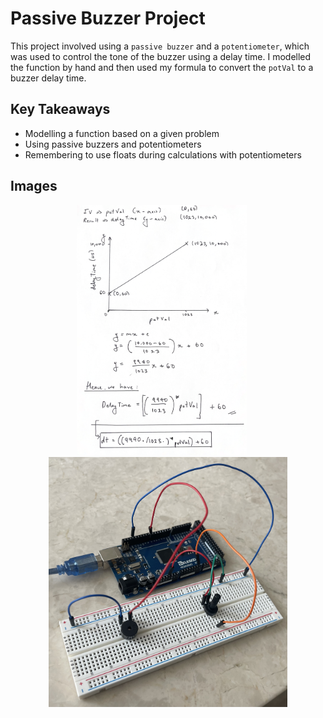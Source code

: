 # Passive Buzzer Project

This project involved using a `passive buzzer` and a `potentiometer`, which was used to control the tone of the buzzer using a delay time. I modelled the function by hand and then used my formula to convert the `potVal` to a buzzer delay time. 

## Key Takeaways

- Modelling a function based on a given problem
- Using passive buzzers and potentiometers
- Remembering to use floats during calculations with potentiometers

## Images

<p align="center">
  <img src="images/model.png" height="400px" style="margin-right: 20px;">
  <img src="images/wiring.JPG" height="400px">
</p>
